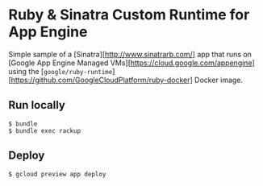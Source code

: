 # Ruby & Sinatra Custom Runtime for App Engine

Simple sample of a [Sinatra][http://www.sinatrarb.com/] app that runs on [Google App Engine Managed VMs][https://cloud.google.com/appengine] using the [`google/ruby-runtime`][https://github.com/GoogleCloudPlatform/ruby-docker] Docker image.

## Run locally

    $ bundle
    $ bundle exec rackup

## Deploy

    $ gcloud preview app deploy
